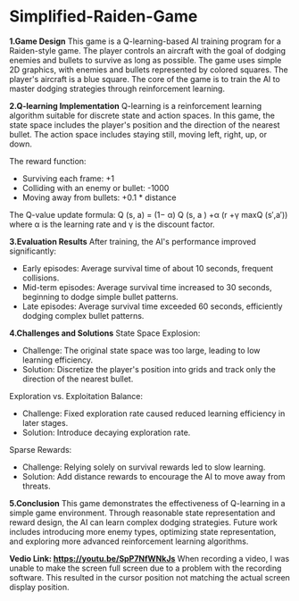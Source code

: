 # Simplified-Raiden-Game

**1.Game Design**
This game is a Q-learning-based AI training program for a Raiden-style game. The player controls an aircraft with the goal of dodging enemies and bullets to survive as long as possible. The game uses simple 2D graphics, with enemies and bullets represented by colored squares. The player's aircraft is a blue square. The core of the game is to train the AI to master dodging strategies through reinforcement learning.

**2.Q-learning Implementation**
Q-learning is a reinforcement learning algorithm suitable for discrete state and action spaces. In this game, the state space includes the player's position and the direction of the nearest bullet. The action space includes staying still, moving left, right, up, or down.

The reward function:
- Surviving each frame: +1
- Colliding with an enemy or bullet: -1000
- Moving away from bullets: +0.1 * distance

The Q-value update formula:
Q (s, a) = (1− α) Q (s, a ) +α (r +γ maxQ (s′,a′))
where α is the learning rate and γ is the discount factor.

**3.Evaluation Results**
After training, the AI's performance improved significantly:
- Early episodes: Average survival time of about 10 seconds, frequent collisions.
- Mid-term episodes: Average survival time increased to 30 seconds, beginning to dodge simple bullet patterns.
- Late episodes: Average survival time exceeded 60 seconds, efficiently dodging complex bullet patterns.

**4.Challenges and Solutions**
State Space Explosion:
- Challenge: The original state space was too large, leading to low learning efficiency.
- Solution: Discretize the player's position into grids and track only the direction of the nearest bullet.

Exploration vs. Exploitation Balance:
- Challenge: Fixed exploration rate caused reduced learning efficiency in later stages.
- Solution: Introduce decaying exploration rate.

Sparse Rewards:
- Challenge: Relying solely on survival rewards led to slow learning.
- Solution: Add distance rewards to encourage the AI to move away from threats.

**5.Conclusion**
This game demonstrates the effectiveness of Q-learning in a simple game environment. Through reasonable state representation and reward design, the AI can learn complex dodging strategies. Future work includes introducing more enemy types, optimizing state representation, and exploring more advanced reinforcement learning algorithms.

**Vedio Link: https://youtu.be/SpP7NfWNkJs**
When recording a video, I was unable to make the screen full screen due to a problem with the recording software. This resulted in the cursor position not matching the actual screen display position.

